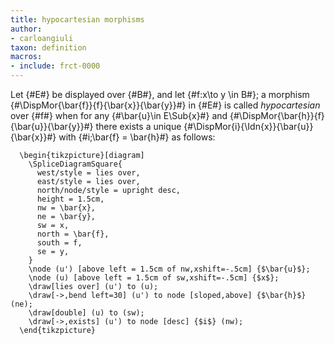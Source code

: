 ```yaml
---
title: hypocartesian morphisms
author:
- carloangiuli
taxon: definition
macros:
- include: frct-0000
---
```


Let {#E#} be displayed over {#B#}, and let {#f:x\to y \in B#}; a morphism {#\DispMor{\bar{f}}{f}{\bar{x}}{\bar{y}}#} in {#E#} is called *hypocartesian* over {#f#} when for any {#\bar{u}\in E\Sub{x}#} and {#\DispMor{\bar{h}}{f}{\bar{u}}{\bar{y}}#} there exists a
unique {#\DispMor{i}{\Idn{x}}{\bar{u}}{\bar{x}}#} with {#i;\bar{f} = \bar{h}#} as follows:
```render-latex
  \begin{tikzpicture}[diagram]
    \SpliceDiagramSquare{
      west/style = lies over,
      east/style = lies over,
      north/node/style = upright desc,
      height = 1.5cm,
      nw = \bar{x},
      ne = \bar{y},
      sw = x,
      north = \bar{f},
      south = f,
      se = y,
    }
    \node (u') [above left = 1.5cm of nw,xshift=-.5cm] {$\bar{u}$};
    \node (u) [above left = 1.5cm of sw,xshift=-.5cm] {$x$};
    \draw[lies over] (u') to (u);
    \draw[->,bend left=30] (u') to node [sloped,above] {$\bar{h}$} (ne);
    \draw[double] (u) to (sw);
    \draw[->,exists] (u') to node [desc] {$i$} (nw);
  \end{tikzpicture}
```
